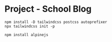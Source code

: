 #   Project - School Blog

    npm install -D tailwindcss postcss autoprefixer
    npx tailwindcss init -p

    npm install alpinejs


